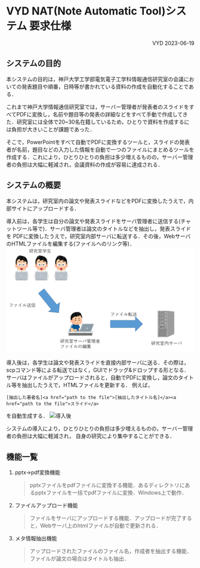 # VYD NAT(Note Automatic Tool)システム 要求仕様
<div style="text-align: right;">
    VYD  2023-06-19
</div>

## システムの目的
本システムの目的は，神戸大学工学部電気電子工学科情報通信研究室の会議においての発表題目や順番，日時等が書かれている資料の作成を自動化することである．

これまで神戸大学情報通信研究室では，サーバー管理者が発表者のスライドをすべてPDFに変換し，名前や題目等の発表の詳細などをすべて手動で作成してきた．研究室には全体で20~30名在籍しているため，ひとりで資料を作成するには負担が大きいことが課題であった．

そこで，PowerPointをすべて自動でPDFに変換するツールと，スライドの発表者が名前，題目などの入力した情報を自動で一つのファイルにまとめるツールを作成する．これにより，ひとりひとりの負担は多少増えるものの，サーバー管理者の負担は大幅に軽減され，会議資料の作成が容易に達成される．

## システムの概要
本システムは，研究室内の論文や発表スライドなどをPDFに変換したうえで，内部サイトにアップロードする．

導入前は，各学生は自分の論文や発表スライドをサーバ管理者に送信する(チャットツール等で)．サーバ管理者は論文のタイトルなどを抽出し，発表スライドを
PDFに変換したうえで，研究室内部サーバに転送する．その後，WebサーバのHTMLファイルを編集する(ファイルへのリンク等)．
![導入前](image/before.png)

導入後は，各学生は論文や発表スライドを直接内部サーバに送る．その際は，scpコマンド等による転送ではなく，GUIでドラッグ&ドロップする形となる．
サーバはファイルがアップロードされると，自動でPDFに変換し，論文のタイトル等を抽出したうえで，HTMLファイルを更新する．
例えば，

```[抽出した著者名]<a href="path to the file">[抽出したタイトル名]</a><a href="path to the file">スライド</a>```

を自動生成する．
![導入後](image/after.png)

システムの導入により，ひとりひとりの負担は多少増えるものの，サーバー管理者の負担は大幅に軽減され，
自身の研究により集中することができる．

## 機能一覧
1. pptx→pdf変換機能 
    > pptxファイルをpdfファイルに変換する機能．あるディレクトリにあるpptxファイルを一括でpdfファイルに変換．Windows上で動作．
2. ファイルアップロード機能
    > ファイルをサーバにアップロードする機能．アップロードが完了すると，Webサーバ上のhtmlファイルが自動で更新される．
3. メタ情報抽出機能
    > アップロードされたファイルのファイル名，作成者を抽出する機能．ファイルが論文の場合はタイトルも抽出．
